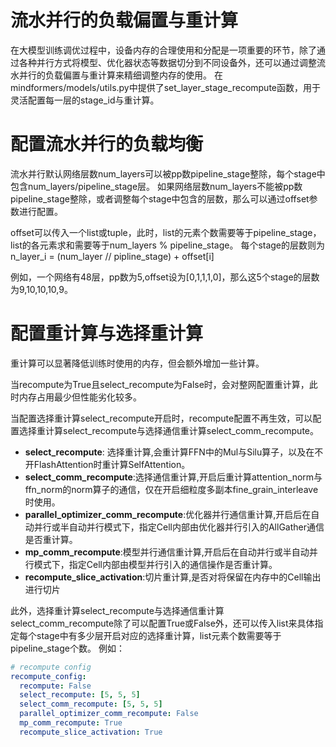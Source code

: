 # 流水并行的负载偏置与重计算

在大模型训练调优过程中，设备内存的合理使用和分配是一项重要的环节，除了通过各种并行方式将模型、优化器状态等数据切分到不同设备外，还可以通过调整流水并行的负载偏置与重计算来精细调整内存的使用。
在mindformers/models/utils.py中提供了set_layer_stage_recompute函数，用于灵活配置每一层的stage_id与重计算。

# 配置流水并行的负载均衡

流水并行默认网络层数num_layers可以被pp数pipeline_stage整除，每个stage中包含num_layers/pipeline_stage层。
如果网络层数num_layers不能被pp数pipeline_stage整除，或者调整每个stage中包含的层数，那么可以通过offset参数进行配置。

offset可以传入一个list或tuple，此时，list的元素个数需要等于pipeline_stage，list的各元素求和需要等于num_layers % pipeline_stage。
每个stage的层数则为n_layer_i = (num_layer // pipline_stage) + offset[i]

例如，一个网络有48层，pp数为5,offset设为[0,1,1,1,0]，那么这5个stage的层数为9,10,10,10,9。

# 配置重计算与选择重计算

重计算可以显著降低训练时使用的内存，但会额外增加一些计算。

当recompute为True且select_recompute为False时，会对整网配置重计算，此时内存占用最少但性能劣化较多。

当配置选择重计算select_recompute开启时，recompute配置不再生效，可以配置选择重计算select_recompute与选择通信重计算select_comm_recompute。

- **select_recompute**: 选择重计算,会重计算FFN中的Mul与Silu算子，以及在不开FlashAttention时重计算SelfAttention。
- **select_comm_recompute**:选择通信重计算,开启后重计算attention_norm与ffn_norm的norm算子的通信，仅在开启细粒度多副本fine_grain_interleave时使用。
- **parallel_optimizer_comm_recompute**:优化器并行通信重计算,开启后在自动并行或半自动并行模式下，指定Cell内部由优化器并行引入的AllGather通信是否重计算。
- **mp_comm_recompute**:模型并行通信重计算,开启后在自动并行或半自动并行模式下，指定Cell内部由模型并行引入的通信操作是否重计算。
- **recompute_slice_activation**:切片重计算,是否对将保留在内存中的Cell输出进行切片

此外，选择重计算select_recompute与选择通信重计算select_comm_recompute除了可以配置True或False外，还可以传入list来具体指定每个stage中有多少层开启对应的选择重计算，list元素个数需要等于pipeline_stage个数。
例如：

```yaml
# recompute config
recompute_config:
  recompute: False
  select_recompute: [5, 5, 5]
  select_comm_recompute: [5, 5, 5]
  parallel_optimizer_comm_recompute: False
  mp_comm_recompute: True
  recompute_slice_activation: True
```
